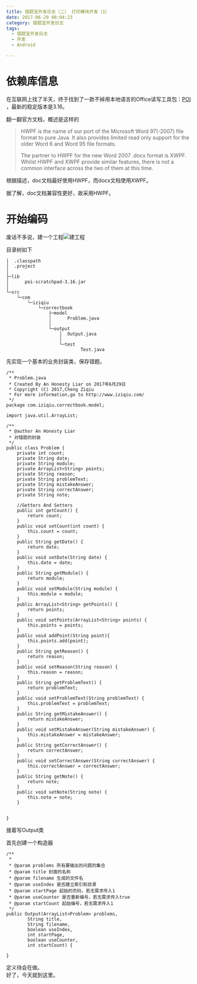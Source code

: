 ```yaml
---
title: 错题宝开发日志（二） 打印模块开发（1）
date: 2017-06-29 08:04:23
category: 错题宝开发日志
tags: 
  - 错题宝开发日志
  - 开发
  - Android

---
```

# 依赖库信息 #
在互联网上找了半天，终于找到了一款不掉用本地语言的Office读写工具包：[POI](https://poi.apache.org/) ，最新的稳定版本是3.16。

翻一翻官方文档，概述是这样的

> HWPF is the name of our port of the Microsoft Word 97(-2007) file format to pure Java. It also provides limited read only support for the older Word 6 and Word 95 file formats.
> 
> The partner to HWPF for the new Word 2007 .docx format is XWPF. Whilst HWPF and XWPF provide similar features, there is not a common interface across the two of them at this time.

<!-- more -->

根据描述，doc文档最好使用HWPF，而docx文档使用XWPF。

据了解，doc文档兼容性更好，故采用HWPF。

# 开始编码 #

废话不多说，建一个工程![建工程](http://i.imgur.com/Bix2viV.png)

目录树如下

	│  .classpath
	│  .project
	│
	├─lib
	│      poi-scratchpad-3.16.jar
	│
	└─src
	    └─com
	        └─iziqiu
	            └─correctbook
	                ├─model
	                │      Problem.java
	                │
	                └─output
	                    │  Output.java
	                    │
	                    └─test
	                            Test.java

先实现一个基本的业务封装类，保存错题。

	/**
	 * Problem.java
	 * Created By An Honesty Liar on 2017年6月29日
	 * Copyright (C) 2017,Cheng Ziqiu
	 * For more information,go to http://www.iziqiu.com/
	 */
	package com.iziqiu.correctbook.model;
	
	import java.util.ArrayList;
	
	/**
	 * @author An Honesty Liar
	 * 对错题的封装
	 */
	public class Problem {
		private int count;
		private String date;
		private String module;
		private ArrayList<String> points;
		private String reason;
		private String problemText;
		private String mistakeAnswer;
		private String correctAnswer;
		private String note;
		
		//Getters And Setters
		public int getCount() {
			return count;
		}
		public void setCount(int count) {
			this.count = count;
		}
		public String getDate() {
			return date;
		}
		public void setDate(String date) {
			this.date = date;
		}
		public String getModule() {
			return module;
		}
		public void setModule(String module) {
			this.module = module;
		}
		public ArrayList<String> getPoints() {
			return points;
		}
		public void setPoints(ArrayList<String> points) {
			this.points = points;
		}
		public void addPoint(String point){
			this.points.add(point);
		}
		public String getReason() {
			return reason;
		}
		public void setReason(String reason) {
			this.reason = reason;
		}
		public String getProblemText() {
			return problemText;
		}
		public void setProblemText(String problemText) {
			this.problemText = problemText;
		}
		public String getMistakeAnswer() {
			return mistakeAnswer;
		}
		public void setMistakeAnswer(String mistakeAnswer) {
			this.mistakeAnswer = mistakeAnswer;
		}
		public String getCorrectAnswer() {
			return correctAnswer;
		}
		public void setCorrectAnswer(String correctAnswer) {
			this.correctAnswer = correctAnswer;
		}
		public String getNote() {
			return note;
		}
		public void setNote(String note) {
			this.note = note;
		}
		
		
	}


接着写Output类

首先创建一个构造器

	/**
	 * 
	 * @param problems 所有要输出的问题的集合
	 * @param title 封面的名称
	 * @param filename 生成的文件名
	 * @param useIndex 是否建立索引和目录
	 * @param startPage 起始的页码，若无需求传入1
	 * @param useCounter 是否重新编号，若无需求传入true
	 * @param startCount 起始编号，若无需求传入1
	 */
	public Output(ArrayList<Problem> problems,
			String title,
			String filename,
			boolean useIndex,
			int startPage,
			boolean useCounter,
			int startCount) {
		
	}

定义待会在做。  
好了，今天就到这里。